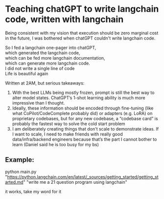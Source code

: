 # Teaching chatGPT to write langchain code, written with langchain


Being consistent with my vision that execution should be zero marginal cost in the future, I was bothered when chatGPT couldn't write langchain code.

So I fed a langchain one-pager into chatGPT, \
which generated the langchain code, \
which can be fed more langchain documentation, \
which can generate more langchain code. \
I did not write a single line of code \
Life is beautiful again

Written at 2AM, but serious takeaways:

1. With the best LLMs being mostly frozen, prompt is still the best way to alter model states. ChatGPT’s 1-shot learning ability is much more impressive than I thought.
2. Ideally, these information should be encoded through fine-tuning (like what CoPilot/CodeComplete probably did) or adapters (e.g. LoRA) on proprietary codebases, but for any new codebase, a “codebase card” is probably the fastest way to solve the cold start problem
3. I am deliberately creating things that don't scale to demonstrate ideas. If I want to scale, I need to make friends with really good data/infra/backend engineers because that’s the part I cannot bother to learn (Daniel said he is too busy for my bs)


## Example:

python main.py "https://python.langchain.com/en/latest/_sources/getting_started/getting_started.md" "write me a 21 question program using langchain"

it works, take my word for it
